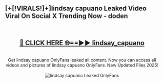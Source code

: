 <h2>[+[!VIRALS!]+]lindsay capuano Leaked Video Viral On Social X Trending Now - doden</h2>
<br>
<div align="center">
<h2><a href="https://libra.edu.pl?lindsay_capuano" rel="nofollow">🔴 CLICK HERE 🌐==►► lindsay_capuano</a></h2>
<br>
Get lindsay capuano OnlyFans leaked all content. Now you can access all videos and pictures of lindsay capuano OnlyFans. New Updated Files 2025!
<br>
<br>
<a href="https://libra.edu.pl?lindsay_capuano" rel="nofollow" data-target="animated-image.originalLink"><img src="https://i.ibb.co.com/WyWwxjT/player-gif2.gif" alt="lindsay capuano Leaked OnlyFans" style="max-width: 100%; display: inline-block;" data-target="animated-image.originalImage"></a>
</div>
<br>